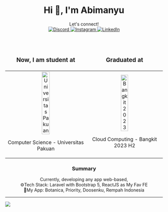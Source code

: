 <h1 align="center">Hi 👋, I'm Abimanyu</h1>
<div align="center">
  Let's connect! <br/>
  <a href="https://discord.gg/kyriten#0865">
    <img src="https://img.shields.io/badge/Discord-%237289DA.svg?logo=discord&logoColor=white" alt="Discord">
  </a>
  <a href="https://instagram.com/ossastra">
    <img src="https://img.shields.io/badge/Instagram-%23E4405F.svg?logo=Instagram&logoColor=white" alt="Instagram">
  </a>
  <a href="https://linkedin.com/in/abimanyu-okysaputra">
    <img src="https://img.shields.io/badge/LinkedIn-%230077B5.svg?logo=linkedin&logoColor=white" alt="LinkedIn">
  </a>
</div>
<br><br>
<div align="center">
  <table style="text-align: center;">
    <thead>
      <tr style="border: none">
        <td style="border: none" align="center"><h3 style="font-style=bold">Now, I am student at</h3></td>
        <td style="border: none" align="center"><h3 style="font-style=bold">Graduated at</h3></td>
      </tr>
    </thead>
    <tbody>
      <tr style="border: none">
        <td style="border: none" align="center">
          <img src="https://github.com/kyriten/kyriten/blob/main/logo-unpak.ico" alt="Universitas Pakuan" style="width: 32%;">
          <p>Computer Science - Universitas Pakuan</p>
        </td>
        <td style="border: none" align="center">
          <img src="https://github.com/kyriten/kyriten/blob/main/bangkit.ico" alt="Bangkit 2023" style="width: 32%;">
          <p>Cloud Computing - Bangkit 2023 H2</p>
        </td>
      </tr>
    </tbody>
  </table>

<h3 style="font-style=bold">Summary</h3>
  Currently, developing any app web-based, <br/>
  ⚙️Tech Stack: Laravel with Bootstrap 5, ReactJS as My Fav FE <br/>
  🚀My App: Botanica, Priority, Doosenku, Rempah Indonesia
</div>

---
[![](https://visitcount.itsvg.in/api?id=kyriten&icon=7&color=6)](https://visitcount.itsvg.in)

<!-- Proudly created with GPRM ( https://gprm.itsvg.in ) -->
